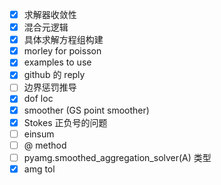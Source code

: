 - [x] 求解器收敛性
- [x] 混合元逻辑
- [x] 具体求解方程组构建
- [x] morley for poisson 
- [x] examples to use
- [x] github 的 reply
- [ ] 边界惩罚推导
- [x] dof loc
- [x] smoother (GS point smoother)
- [x] Stokes 正负号的问题
- [ ] einsum
- [ ] @ method
- [ ] pyamg.smoothed_aggregation_solver(A) 类型
- [x] amg tol

